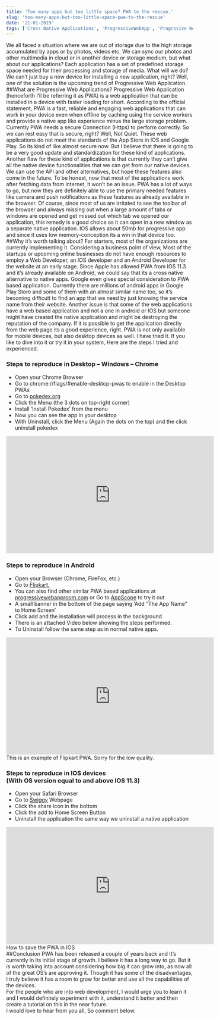 ```yaml
---
title: 'Too many apps but too little space? PWA to the rescue.'
slug: 'too-many-apps-but-too-little-space-pwa-to-the-rescue'
date: '21-01-2019'
tags: ['Cross Native Applications', 'ProgressiveWebApp', 'Progrssive Web App', 'Why Javascript', 'Web Development']
---
```


We all faced a situation where we are out of storage due to the high storage accumulated by apps or by photos, videos etc. We can sync our photos and other multimedia in cloud or in another device or storage medium, but what about our applications? Each application has a set of predefined storage space needed for their processing and storage of media. What will we do? We can’t just buy a new device for installing a new application, right? Well, one of the solution is the upcoming trend of Progressive Web Application.
			##What are Progressive Web Applications?
			Progressive Web Application (henceforth I’ll be referring it as PWA) is a web application that can be installed in a device with faster loading for short. According to the official statement, PWA is a fast, reliable and engaging web applications that can work in your device even when offline by caching using the service workers and provide a native app like experience minus the large storage problem. Currently PWA needs a secure Connection (Https) to perform correctly. So we can rest easy that is secure, right? Well, Not Quiet. These web applications do not meet the standards of the App Store in IOS and Google Play. So its kind of like almost secure now. But I believe that there is going to be a very good update and standardization for these kind of applications. Another flaw for these kind of applications is that currently they can’t give all the native device functionalities that we can get from our native devices. We can use the API and other alternatives, but hope these features also come in the future. To be honest, now that most of the applications work after fetching data from internet, it won’t be an issue. PWA has a lot of ways to go, but now they are definitely able to use the primary needed features like camera and push notifications as these features as already available in the browser. Of course, since most of us are irritated to see the toolbar of the browser and always missing out when a large amount of tabs or windows are opened and get missed out which tab we opened our application, this remedy is a good choice as it can open in a new window as a separate native application. IOS allows about 50mb for progressive app and since it uses low memory-conception its a win in that device too.
			##Why it’s worth talking about?
			For starters, most of the organizations are currently implementing it. Considering a business point of view, Most of the startups or upcoming online businesses do not have enough resources to employ a Web Developer, an IOS developer and an Android Developer for the website at an early stage. Since Apple has allowed PWA from IOS 11.3 and it’s already available on Android, we could say that its a cross native alternative to native apps. Google even gives special consideration to PWA based application. Currently there are millions of android apps in Google Play Store and some of them with an almost similar name too, so it’s becoming difficult to find an app that we need by just knowing the service name from their website. Another issue is that some of the web applications have a web based application and not a one in android or IOS but someone might have created the native application and might be destroying the reputation of the company. If it is possible to get the application directly from the web page its a good experience, right.
			PWA is not only available for mobile devices, but also desktop devices as well. I have tried it. If you like to dive into it or try it in your system, Here are the steps I tried and experienced.
			<h3>Steps to reproduce in Desktop – Windows – Chrome</h3>
			<ul>
			<li>Open your Chrome Browser</li>
			<li>Go to chrome://flags/#enable-desktop-pwas to enable in the Desktop PWAs</li>
			<li>Go to <a href="https://pokedex.org/">pokedex.org</a></li>
			<li>Click the Menu (the 3 dots on top-right corner)</li>
			<li>Install ‘Install Pokedex’ from the menu</li>
			<li>Now you can see the app in your desktop</li>
			<li>With Uninstall, click the Menu (Again the dots on the top) and the click uninstall pokedex</li>
			</ul>
			<div class="video-container">
			<iframe width="560" height="315" src="https://www.youtube.com/embed/U6FqiXGxEsw" frameborder="0" allow="accelerometer; autoplay; encrypted-media; gyroscope; picture-in-picture" allowfullscreen></iframe>
			</div>
			<h3>Steps to reproduce in Android</h3>
			<ul>
			<li>Open your Browser (Chrome, FireFox, etc.)</li>
			<li>Go to <a rel="noreferrer noopener" aria-label=" (opens in a new tab)" href="https://www.flipkart.com/" target="_blank">Flipkart.</a>
			</li>
			<li><a rel="noreferrer noopener" aria-label=" (opens in a new tab)" href="https://www.flipkart.com/" target="_blank"></a>You can also find other similar PWA based applications at <a rel="noreferrer noopener" aria-label=" (opens in a new tab)" href="http://progressivewebapproom.com/" target="_blank">progressivewebapproom.com</a> or Go to <a href="https://appsco.pe/">AppScope</a> to try it out</li>
			<li>
			A small banner in the bottom of the page saying ‘Add “The App Name” to Home Screen’
			</li>
			<li>Click add and the installation will process in the background</li>
			<li>There is an attached Video below showing the steps performed.</li>
			<li>To Uninstall follow the same step as in normal native apps.</li>
			</ul>
			<div class="video-container">
			<iframe width="560" height="315" src="https://www.youtube.com/embed/HSrdo01251c" frameborder="0" allow="accelerometer; autoplay; encrypted-media; gyroscope; picture-in-picture" allowfullscreen></iframe>
			<figcaption>This is an example of Flipkart PWA. Sorry for the low quality.</figcaption>
			</div>
			<h3>Steps to reproduce in IOS devices<br>(With OS version equal to and above IOS 11.3)</h3>
			<ul>
			<li>Open your Safari Browser</li>
			<li>Go to <a href="https://www.swiggy.com/">Swiggy</a> Webpage</li>
			<li>Click the share icon in the bottom</li>
			<li>Click the add to Home Screen Button</li>
			<li>Uninstall the application the same way we uninstall a native application</li>
			</ul>
			<div class="video-container">
			<iframe width="560" height="315" src="https://www.youtube.com/embed/5nlmv2i301U" frameborder="0" allow="accelerometer; autoplay; encrypted-media; gyroscope; picture-in-picture" allowfullscreen></iframe>
			<figcaption>How to save the PWA in IOS</figcaption>
			</div>
			##Conclusion
			PWA has been released a couple of years back and It’s currently in its initial stage of growth. I believe it has a long way to go. But it is worth taking into account considering how big it can grow into, as now all of the great OS’s are approving it. Though it has some of the disadvantages, I truly believe it has a room to grow for better and use all the capabilities of the devices. <br>For the people who are into web development, I would urge you to learn it and I would definitely experiment with it, understand it better and then create a tutorial on this in the near future. <br>I would love to hear from you all, So comment below.